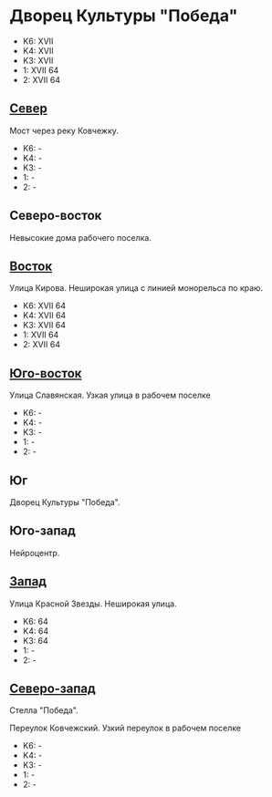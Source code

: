 # Дворец Культуры "Победа"

* K6:   XVII
* K4:   XVII
* K3:   XVII
* 1:    XVII
        64
* 2:    XVII
        64

## [Север](./10365070.md)

Мост через реку Ковчежку.

* K6:   -
* K4:   -
* K3:   -
* 1:    -
* 2:    -

## Северо-восток

Невысокие дома рабочего поселка.

## [Восток](./10367080.md)

Улица Кирова.
Неширокая улица с линией монорельса по краю.

* K6:   XVII
        64
* K4:   XVII
        64
* K3:   XVII
        64
* 1:    XVII
        64
* 2:    XVII
        64

## [Юго-восток](./10367082.md)

Улица Славянская.
Узкая улица в рабочем поселке

* K6:   -
* K4:   -
* K3:   -
* 1:    -
* 2:    -

## Юг

Дворец Культуры "Победа".

## Юго-запад

Нейроцентр.

## [Запад](./10360080.md)

Улица Красной Звезды.
Неширокая улица.

* K6:   64
* K4:   64
* K3:   64
* 1:    -
* 2:    -

## [Северо-запад](./10355075.md)

Стелла "Победа".

Переулок Ковчежский.
Узкий переулок в рабочем поселке

* K6:   -
* K4:   -
* K3:   -
* 1:    -
* 2:    -
